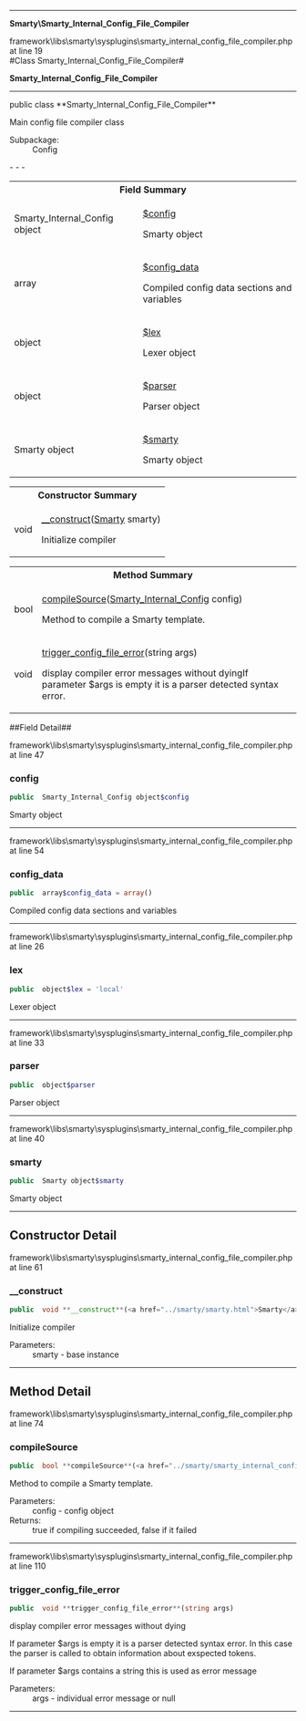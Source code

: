 - - -

**Smarty\Smarty_Internal_Config_File_Compiler**
<div class="location">framework\libs\smarty\sysplugins\smarty_internal_config_file_compiler.php at line 19</div>
#Class Smarty_Internal_Config_File_Compiler#

**Smarty_Internal_Config_File_Compiler**


- - -

<p class="signature">public  class **Smarty_Internal_Config_File_Compiler**</p>

<div class="comment" id="overview_description"><p>Main config file compiler class</p></div>

<dl>
<dt>Subpackage:</dt>
<dd>Config</dd>
</dl>
- - -

<table id="summary_field">
<tr><th colspan="2">Field Summary</th></tr>
<tr>
<td class="type"> Smarty_Internal_Config object</td>
<td class="description"><p class="name"><a href="#config">$config</a></p><p class="description">Smarty object</p></td>
</tr>
<tr>
<td class="type"> array</td>
<td class="description"><p class="name"><a href="#config_data">$config_data</a></p><p class="description">Compiled config data sections and variables</p></td>
</tr>
<tr>
<td class="type"> object</td>
<td class="description"><p class="name"><a href="#lex">$lex</a></p><p class="description">Lexer object</p></td>
</tr>
<tr>
<td class="type"> object</td>
<td class="description"><p class="name"><a href="#parser">$parser</a></p><p class="description">Parser object</p></td>
</tr>
<tr>
<td class="type"> Smarty object</td>
<td class="description"><p class="name"><a href="#smarty">$smarty</a></p><p class="description">Smarty object</p></td>
</tr>
</table>

<table id="summary_constructor">
<tr><th colspan="2">Constructor Summary</th></tr>
<tr>
<td class="type"> void</td>
<td class="description"><p class="name"><a href="#__construct">__construct</a>(<a href="../smarty/smarty.html">Smarty</a> smarty)</p><p class="description">Initialize compiler</p></td>
</tr>
</table>

<table id="summary_method">
<tr><th colspan="2">Method Summary</th></tr>
<tr>
<td class="type"> bool</td>
<td class="description"><p class="name"><a href="#compileSource">compileSource</a>(<a href="../smarty/smarty_internal_config.html">Smarty_Internal_Config</a> config)</p><p class="description">Method to compile a Smarty template.</p></td>
</tr>
<tr>
<td class="type"> void</td>
<td class="description"><p class="name"><a href="#trigger_config_file_error">trigger_config_file_error</a>(string args)</p><p class="description">display compiler error messages without dyingIf parameter $args is empty it is a parser detected syntax error.
</p></td>
</tr>
</table>

##Field Detail##
<div class="location">framework\libs\smarty\sysplugins\smarty_internal_config_file_compiler.php at line 47</div>
<h3 id="config">config</h3>

```php
public  Smarty_Internal_Config object$config
```
<div class="details">
<p>Smarty object</p></div>

- - -

<div class="location">framework\libs\smarty\sysplugins\smarty_internal_config_file_compiler.php at line 54</div>
<h3 id="config_data">config_data</h3>

```php
public  array$config_data = array()
```
<div class="details">
<p>Compiled config data sections and variables</p></div>

- - -

<div class="location">framework\libs\smarty\sysplugins\smarty_internal_config_file_compiler.php at line 26</div>
<h3 id="lex">lex</h3>

```php
public  object$lex = 'local'
```
<div class="details">
<p>Lexer object</p></div>

- - -

<div class="location">framework\libs\smarty\sysplugins\smarty_internal_config_file_compiler.php at line 33</div>
<h3 id="parser">parser</h3>

```php
public  object$parser
```
<div class="details">
<p>Parser object</p></div>

- - -

<div class="location">framework\libs\smarty\sysplugins\smarty_internal_config_file_compiler.php at line 40</div>
<h3 id="smarty">smarty</h3>

```php
public  Smarty object$smarty
```
<div class="details">
<p>Smarty object</p></div>

- - -

<h2 id="detail_method">Constructor Detail</h2>
<div class="location">framework\libs\smarty\sysplugins\smarty_internal_config_file_compiler.php at line 61</div>
<h3 id="__construct()">__construct</h3>

```php
public  void **__construct**(<a href="../smarty/smarty.html">Smarty</a> smarty)
```
<div class="details">
<p>Initialize compiler</p><dl>
<dt>Parameters:</dt>
<dd>smarty - base instance</dd>
</dl>
</div>

- - -

<h2 id="detail_method">Method Detail</h2>
<div class="location">framework\libs\smarty\sysplugins\smarty_internal_config_file_compiler.php at line 74</div>
<h3 id="compileSource()">compileSource</h3>

```php
public  bool **compileSource**(<a href="../smarty/smarty_internal_config.html">Smarty_Internal_Config</a> config)
```
<div class="details">
<p>Method to compile a Smarty template.</p><dl>
<dt>Parameters:</dt>
<dd>config - config object</dd>
<dt>Returns:</dt>
<dd>true if compiling succeeded, false if it failed</dd>
</dl>
</div>

- - -

<div class="location">framework\libs\smarty\sysplugins\smarty_internal_config_file_compiler.php at line 110</div>
<h3 id="trigger_config_file_error()">trigger_config_file_error</h3>

```php
public  void **trigger_config_file_error**(string args)
```
<div class="details">
<p>display compiler error messages without dying</p><p>If parameter $args is empty it is a parser detected syntax error.
In this case the parser is called to obtain information about exspected tokens.</p><p>If parameter $args contains a string this is used as error message</p><dl>
<dt>Parameters:</dt>
<dd>args - individual error message or null</dd>
</dl>
</div>

- - -

